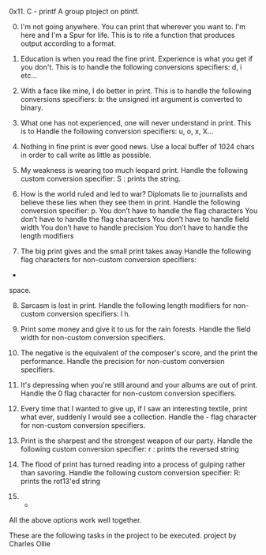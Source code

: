 0x11. C - printf
A group ptoject on ptintf.

0. I'm not going anywhere. You can print that wherever you want to. I'm here and I'm a Spur for life. This is to rite a function that produces output according to a format.

1. Education is when you read the fine print. Experience is what you get if you don't. This is to handle the following conversions specifiers: d, i etc...

2. With a face like mine, I do better in print. This is to handle the following conversions specifiers: b: the unsigned int argument is converted to binary.

3. What one has not experienced, one will never understand in print. This is to Handle the following conversion specifiers: u, o, x, X...

4. Nothing in fine print is ever good news. Use a local buffer of 1024 chars in order to call write as little as possible.

5. My weakness is wearing too much leopard print. Handle the following custom conversion specifier:
S : prints the string.

6. How is the world ruled and led to war? Diplomats lie to journalists and believe these lies when they see them in print.
Handle the following conversion specifier: p.
You don’t have to handle the flag characters
You don’t have to handle the flag characters
You don’t have to handle field width
You don’t have to handle precision
You don’t have to handle the length modifiers

7. The big print gives and the small print takes away
Handle the following flag characters for non-custom conversion specifiers:
+
space.

8. Sarcasm is lost in print.
Handle the following length modifiers for non-custom conversion specifiers:
l
h.

9. Print some money and give it to us for the rain forests.
Handle the field width for non-custom conversion specifiers.

10. The negative is the equivalent of the composer's score, and the print the performance.
Handle the precision for non-custom conversion specifiers.

11. It's depressing when you're still around and your albums are out of print.
Handle the 0 flag character for non-custom conversion specifiers.

12. Every time that I wanted to give up, if I saw an interesting textile, print what ever, suddenly I would see a collection.
Handle the - flag character for non-custom conversion specifiers.

13. Print is the sharpest and the strongest weapon of our party.
Handle the following custom conversion specifier:
r : prints the reversed string

14. The flood of print has turned reading into a process of gulping rather than savoring.
Handle the following custom conversion specifier:
R: prints the rot13'ed string

15. *
All the above options work well together.

These are the following tasks in the project to be executed.
project by Charles Ollie
